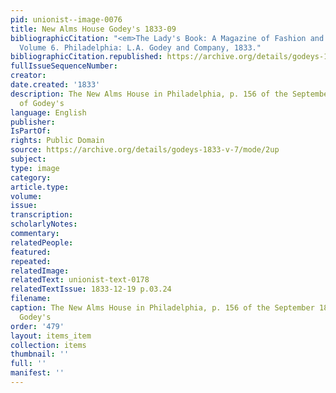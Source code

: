 ```yaml
---
pid: unionist--image-0076
title: New Alms House Godey's 1833-09
bibliographicCitation: "<em>The Lady's Book: A Magazine of Fashion and the Arts</em>.
  Volume 6. Philadelphia: L.A. Godey and Company, 1833."
bibliographicCitation.republished: https://archive.org/details/godeys-1833-v-7/mode/2up
fullIssueSequenceNumber: 
creator: 
date.created: '1833'
description: The New Alms House in Philadelphia, p. 156 of the September 1833 issue
  of Godey's
language: English
publisher: 
IsPartOf: 
rights: Public Domain
source: https://archive.org/details/godeys-1833-v-7/mode/2up
subject: 
type: image
category: 
article.type: 
volume: 
issue: 
transcription: 
scholarlyNotes: 
commentary: 
relatedPeople: 
featured: 
repeated: 
relatedImage: 
relatedText: unionist-text-0178
relatedTextIssue: 1833-12-19 p.03.24
filename: 
caption: The New Alms House in Philadelphia, p. 156 of the September 1833 issue of
  Godey's
order: '479'
layout: items_item
collection: items
thumbnail: ''
full: ''
manifest: ''
---
```

